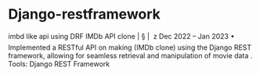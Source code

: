# Django-restframework
imbd like api using DRF
IMDb API clone | § | 
z Dec 2022 – Jan 2023
• Implemented a RESTful API on making (IMDb clone) using the Django REST framework, allowing for seamless retrieval and manipulation of movie data
. Tools: Django REST Framework
